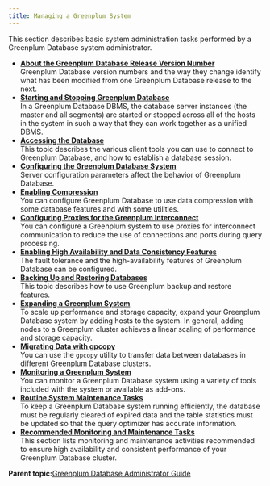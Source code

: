 ```yaml
---
title: Managing a Greenplum System 
---
```


This section describes basic system administration tasks performed by a Greenplum Database system administrator.

-   **[About the Greenplum Database Release Version Number](../managing/versioning.html)**  
Greenplum Database version numbers and the way they change identify what has been modified from one Greenplum Database release to the next.
-   **[Starting and Stopping Greenplum Database](../managing/startstop.html)**  
In a Greenplum Database DBMS, the database server instances \(the master and all segments\) are started or stopped across all of the hosts in the system in such a way that they can work together as a unified DBMS.
-   **[Accessing the Database](../access_db/topics/g-accessing-the-database.html)**  
This topic describes the various client tools you can use to connect to Greenplum Database, and how to establish a database session.
-   **[Configuring the Greenplum Database System](../topics/g-configuring-the-greenplum-system.html)**  
Server configuration parameters affect the behavior of Greenplum Database.
-   **[Enabling Compression](../managing/compression.html)**  
You can configure Greenplum Database to use data compression with some database features and with some utilities.
-   **[Configuring Proxies for the Greenplum Interconnect](../managing/proxy-ic.html)**  
You can configure a Greenplum system to use proxies for interconnect communication to reduce the use of connections and ports during query processing.
-   **[Enabling High Availability and Data Consistency Features](../highavail/topics/g-enabling-high-availability-features.html)**  
The fault tolerance and the high-availability features of Greenplum Database can be configured.
-   **[Backing Up and Restoring Databases](../managing/backup-main.html)**  
This topic describes how to use Greenplum backup and restore features.
-   **[Expanding a Greenplum System](../expand/expand-main.html)**  
To scale up performance and storage capacity, expand your Greenplum Database system by adding hosts to the system. In general, adding nodes to a Greenplum cluster achieves a linear scaling of performance and storage capacity.
-   **[Migrating Data with gpcopy](../managing/gpcopy-migrate.html)**  
You can use the `gpcopy` utility to transfer data between databases in different Greenplum Database clusters.
-   **[Monitoring a Greenplum System](../managing/monitor.html)**  
You can monitor a Greenplum Database system using a variety of tools included with the system or available as add-ons.
-   **[Routine System Maintenance Tasks](../managing/maintain.html)**  
To keep a Greenplum Database system running efficiently, the database must be regularly cleared of expired data and the table statistics must be updated so that the query optimizer has accurate information.
-   **[Recommended Monitoring and Maintenance Tasks](../monitoring/monitoring.html)**  
This section lists monitoring and maintenance activities recommended to ensure high availability and consistent performance of your Greenplum Database cluster.

**Parent topic:**[Greenplum Database Administrator Guide](../admin_guide.html)

